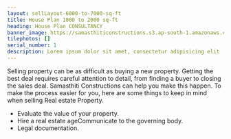 ```yaml
---
layout: sellLayout-6000-to-7000-sq-ft
title: House Plan 1000 to 2000 sq-ft
heading: House Plan CONSULTANCY
banner_image: https://samasthiticonstructions.s3.ap-south-1.amazonaws.com/uploads/ec.jpg
tilephotos: []
serial_number: 1
description: Lorem ipsum dolor sit amet, consectetur adipisicing elit
---
```

Selling property can be as difficult as buying a new property. Getting the best deal requires careful attention to detail, from finding a buyer to closing the sales deal. Samasthiti Constructions can help you make this happen. To make the process easier for you, here are some things to keep in mind when selling Real estate Property.

<ul>
  <li>Evaluate the value of your property.</li>
  <li>Hire a real estate ageCommunicate to the governing body.</li>
  <li>Legal documentation.</li>
</ul> 
